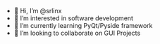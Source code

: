 - 👋 Hi, I’m @srlinx
- 👀 I’m interested in software development
- 🌱 I’m currently learning PyQt/Pyside framework 
- 💞️ I’m looking to collaborate on GUI Projects
